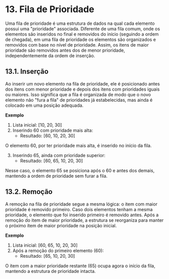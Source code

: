 # 13. Fila de Prioridade

Uma fila de prioridade é uma estrutura de dados na qual cada elemento possui uma "prioridade" associada. Diferente de uma fila comum, onde os elementos são inseridos no final e removidos do início (seguindo a ordem de chegada), em uma fila de prioridade os elementos são organizados e removidos com base no nível de prioridade. Assim, os itens de maior prioridade são removidos antes dos de menor prioridade, independentemente da ordem de inserção.

## 13.1. Inserção

Ao inserir um novo elemento na fila de prioridade, ele é posicionado antes dos itens com menor prioridade e depois dos itens com prioridades iguais ou maiores. Isso significa que a fila é organizada de modo que o novo elemento não "fura a fila" de prioridades já estabelecidas, mas ainda é colocado em uma posição adequada.

**Exemplo**

1. Lista inicial: [10, 20, 30]
2. Inserindo 60 com prioridade mais alta:
    - Resultado: [60, 10, 20, 30]

O elemento 60, por ter prioridade mais alta, é inserido no início da fila.

3. Inserindo 65, ainda com prioridade superior:
    - Resultado: [60, 65, 10, 20, 30]

Nesse caso, o elemento 65 se posiciona após o 60 e antes dos demais, mantendo a ordem de prioridade sem furar a fila.

## 13.2. Remoção

A remoção na fila de prioridade segue a mesma lógica: o item com maior prioridade é removido primeiro. Caso dois elementos tenham a mesma prioridade, o elemento que foi inserido primeiro é removido antes. Após a remoção do item de maior prioridade, a estrutura se reorganiza para manter o próximo item de maior prioridade na posição inicial.

**Exemplo**

1. Lista inicial: [60, 65, 10, 20, 30]
2. Após a remoção do primeiro elemento (60):
    - Resultado: [65, 10, 20, 30]

O item com a maior prioridade restante (65) ocupa agora o início da fila, mantendo a estrutura de prioridade intacta.